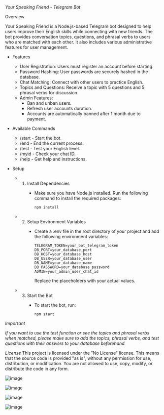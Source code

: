 *Your Speaking Friend - Telegram Bot*

Overview

Your Speaking Friend is a Node.js-based Telegram bot designed to help users improve their English skills while connecting with new friends. The bot provides conversation topics, questions, and phrasal verbs to users who are matched with each other. It also includes various administrative features for user management.

- Features
    - User Registration: Users must register an account before starting.
    - Password Hashing: User passwords are securely hashed in the database.
    - Chat Matching: Connect with other users to practice English.
    - Topics and Questions: Receive a topic with 5 questions and 5 phrasal verbs for discussion.
    - Admin Features:
        - Ban and unban users.
        - Refresh user accounts duration.
        - Accounts are automatically banned after 1 month due to payment.

- Available Commands
    - /start - Start the bot.
    - /end - End the current process.
    - /test - Test your English level.
    - /myid - Check your chat ID.
    - /help - Get help and instructions.

- Setup
   - 1. Install Dependencies
        - Make sure you have Node.js installed. Run the following command to install the required packages:

              npm install

   - 2. Setup Environment Variables
        - Create a .env file in the root directory of your project and add the following environment variables:
       
              TELEGRAM_TOKEN=your_bot_telegram_token
              DB_PORT=your_database_port
              DB_HOST=your_database_host
              DB_USER=your_database_user
              DB_NAME=your_database_name
              DB_PASSWORD=your_database_password
              ADMIN=your_admin_user_chat_id

          Replace the placeholders with your actual values.

    - 3. Start the Bot
         - To start the bot, run:

               npm start

*Important*

*If you want to use the test function or see the topics and phrasal verbs when matched, please make sure to add the topics, phrasal verbs, and test questions with their answers to your database beforehand.*

*License*
This project is licensed under the "No License" license. This means that the source code is provided "as is", without any permission for use, distribution, or modification. You are not allowed to use, copy, modify, or distribute the code in any form.

![image](https://github.com/user-attachments/assets/15680546-552f-4a6a-b2cc-5a67fcc0b64f)

![image](https://github.com/user-attachments/assets/85409913-d08c-4fa6-8b2d-29a1d8afcefb)

![image](https://github.com/user-attachments/assets/086d9ad4-b91a-4377-a541-9d71736aa955)

![image](https://github.com/user-attachments/assets/6d433ff6-dc53-4db2-8b30-1386df250202)

